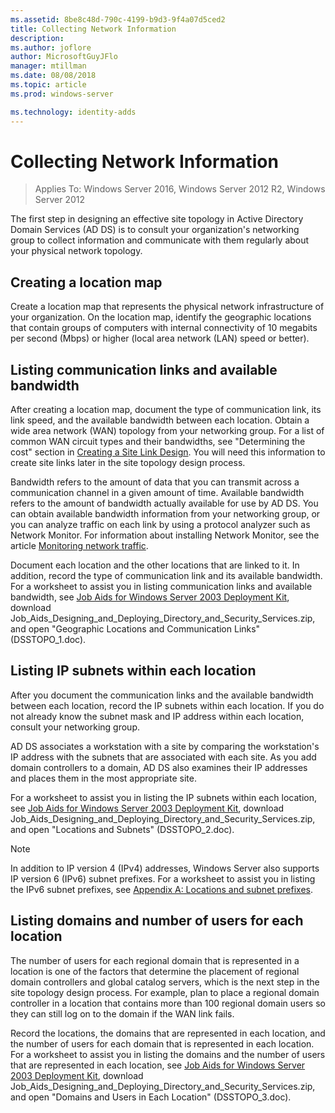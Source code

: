 ```yaml
---
ms.assetid: 8be8c48d-790c-4199-b9d3-9f4a07d5ced2
title: Collecting Network Information
description:
ms.author: joflore
author: MicrosoftGuyJFlo
manager: mtillman
ms.date: 08/08/2018
ms.topic: article
ms.prod: windows-server

ms.technology: identity-adds
---
```


# Collecting Network Information

>Applies To: Windows Server 2016, Windows Server 2012 R2, Windows Server 2012

The first step in designing an effective site topology in Active Directory Domain Services (AD DS) is to consult your organization's networking group to collect information and communicate with them regularly about your physical network topology.  
  
## Creating a location map

Create a location map that represents the physical network infrastructure of your organization. On the location map, identify the geographic locations that contain groups of computers with internal connectivity of 10 megabits per second (Mbps) or higher (local area network (LAN) speed or better).  
  
## Listing communication links and available bandwidth

After creating a location map, document the type of communication link, its link speed, and the available bandwidth between each location. Obtain a wide area network (WAN) topology from your networking group. For a list of common WAN circuit types and their bandwidths, see "Determining the cost" section in [Creating a Site Link Design](../../ad-ds/plan/Creating-a-Site-Link-Design.md). You will need this information to create site links later in the site topology design process.  
  
Bandwidth refers to the amount of data that you can transmit across a communication channel in a given amount of time. Available bandwidth refers to the amount of bandwidth actually available for use by AD DS. You can obtain available bandwidth information from your networking group, or you can analyze traffic on each link by using a protocol analyzer such as Network Monitor. For information about installing Network Monitor, see the article [Monitoring network traffic](https://go.microsoft.com/fwlink/?LinkId=107058).  
  
Document each location and the other locations that are linked to it. In addition, record the type of communication link and its available bandwidth. For a worksheet to assist you in listing communication links and available bandwidth, see [Job Aids for Windows Server 2003 Deployment Kit](https://go.microsoft.com/fwlink/?LinkID=102558), download Job_Aids_Designing_and_Deploying_Directory_and_Security_Services.zip, and open "Geographic Locations and Communication Links" (DSSTOPO_1.doc).  
  
## Listing IP subnets within each location

After you document the communication links and the available bandwidth between each location, record the IP subnets within each location. If you do not already know the subnet mask and IP address within each location, consult your networking group.  
  
AD DS associates a workstation with a site by comparing the workstation's IP address with the subnets that are associated with each site. As you add domain controllers to a domain, AD DS also examines their IP addresses and places them in the most appropriate site.  
  
For a worksheet to assist you in listing the IP subnets within each location, see [Job Aids for Windows Server 2003 Deployment Kit](https://go.microsoft.com/fwlink/?LinkID=102558), download Job_Aids_Designing_and_Deploying_Directory_and_Security_Services.zip, and open "Locations and Subnets" (DSSTOPO_2.doc).  
  
> [!NOTE]  
> In addition to IP version 4 (IPv4) addresses, Windows Server also supports IP version 6 (IPv6) subnet prefixes. For a worksheet to assist you in listing the IPv6 subnet prefixes, see [Appendix A: Locations and subnet prefixes](../../ad-ds/plan/Appendix-A--Locations-and-Subnet-Prefixes.md).  

## Listing domains and number of users for each location

The number of users for each regional domain that is represented in a location is one of the factors that determine the placement of regional domain controllers and global catalog servers, which is the next step in the site topology design process. For example, plan to place a regional domain controller in a location that contains more than 100 regional domain users so they can still log on to the domain if the WAN link fails.  
  
Record the locations, the domains that are represented in each location, and the number of users for each domain that is represented in each location. For a worksheet to assist you in listing the domains and the number of users that are represented in each location, see [Job Aids for Windows Server 2003 Deployment Kit](https://go.microsoft.com/fwlink/?LinkID=102558), download Job_Aids_Designing_and_Deploying_Directory_and_Security_Services.zip, and open "Domains and Users in Each Location" (DSSTOPO_3.doc).  
